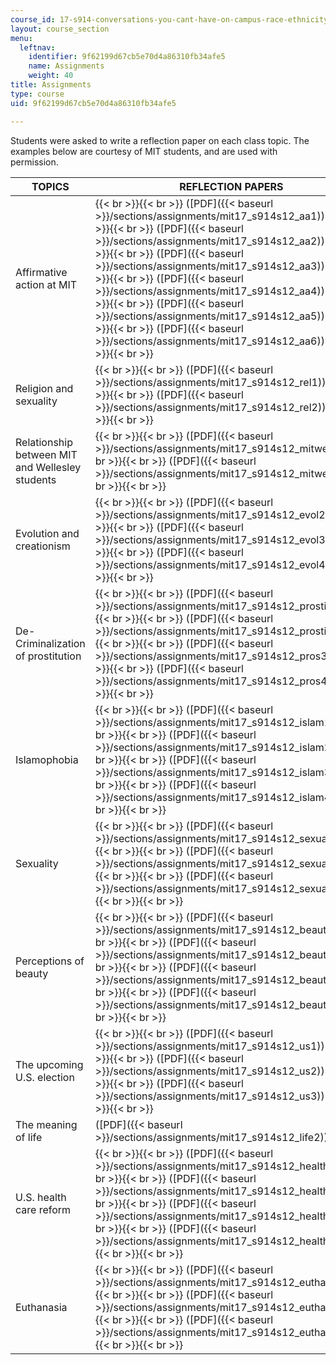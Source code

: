 ```yaml
---
course_id: 17-s914-conversations-you-cant-have-on-campus-race-ethnicity-gender-and-identity-spring-2012
layout: course_section
menu:
  leftnav:
    identifier: 9f62199d67cb5e70d4a86310fb34afe5
    name: Assignments
    weight: 40
title: Assignments
type: course
uid: 9f62199d67cb5e70d4a86310fb34afe5

---
```


Students were asked to write a reflection paper on each class topic. The examples below are courtesy of MIT students, and are used with permission.

| TOPICS | REFLECTION PAPERS |
| --- | --- |
| Affirmative action at MIT |  {{< br >}}{{< br >}} ([PDF]({{< baseurl >}}/sections/assignments/mit17_s914s12_aa1)) {{< br >}}{{< br >}} ([PDF]({{< baseurl >}}/sections/assignments/mit17_s914s12_aa2)) {{< br >}}{{< br >}} ([PDF]({{< baseurl >}}/sections/assignments/mit17_s914s12_aa3)) {{< br >}}{{< br >}} ([PDF]({{< baseurl >}}/sections/assignments/mit17_s914s12_aa4)) {{< br >}}{{< br >}} ([PDF]({{< baseurl >}}/sections/assignments/mit17_s914s12_aa5)) {{< br >}}{{< br >}} ([PDF]({{< baseurl >}}/sections/assignments/mit17_s914s12_aa6)) {{< br >}}{{< br >}}  |
| Religion and sexuality |  {{< br >}}{{< br >}} ([PDF]({{< baseurl >}}/sections/assignments/mit17_s914s12_rel1)) {{< br >}}{{< br >}} ([PDF]({{< baseurl >}}/sections/assignments/mit17_s914s12_rel2)) {{< br >}}{{< br >}}  |
| Relationship between MIT and Wellesley students |  {{< br >}}{{< br >}} ([PDF]({{< baseurl >}}/sections/assignments/mit17_s914s12_mitwell2)) {{< br >}}{{< br >}} ([PDF]({{< baseurl >}}/sections/assignments/mit17_s914s12_mitwell3)) {{< br >}}{{< br >}}  |
| Evolution and creationism |  {{< br >}}{{< br >}} ([PDF]({{< baseurl >}}/sections/assignments/mit17_s914s12_evol2)) {{< br >}}{{< br >}} ([PDF]({{< baseurl >}}/sections/assignments/mit17_s914s12_evol3)) {{< br >}}{{< br >}} ([PDF]({{< baseurl >}}/sections/assignments/mit17_s914s12_evol4)) {{< br >}}{{< br >}}  |
| De-Criminalization of prostitution |  {{< br >}}{{< br >}} ([PDF]({{< baseurl >}}/sections/assignments/mit17_s914s12_prostitution1)) {{< br >}}{{< br >}} ([PDF]({{< baseurl >}}/sections/assignments/mit17_s914s12_prostitution2)) {{< br >}}{{< br >}} ([PDF]({{< baseurl >}}/sections/assignments/mit17_s914s12_pros3)) {{< br >}}{{< br >}} ([PDF]({{< baseurl >}}/sections/assignments/mit17_s914s12_pros4)) {{< br >}}{{< br >}}  |
| Islamophobia |  {{< br >}}{{< br >}} ([PDF]({{< baseurl >}}/sections/assignments/mit17_s914s12_islam1.1)) {{< br >}}{{< br >}} ([PDF]({{< baseurl >}}/sections/assignments/mit17_s914s12_islam2)) {{< br >}}{{< br >}} ([PDF]({{< baseurl >}}/sections/assignments/mit17_s914s12_islam3)) {{< br >}}{{< br >}} ([PDF]({{< baseurl >}}/sections/assignments/mit17_s914s12_islam4)) {{< br >}}{{< br >}}  |
| Sexuality |  {{< br >}}{{< br >}} ([PDF]({{< baseurl >}}/sections/assignments/mit17_s914s12_sexuality2)) {{< br >}}{{< br >}} ([PDF]({{< baseurl >}}/sections/assignments/mit17_s914s12_sexuality3)) {{< br >}}{{< br >}} ([PDF]({{< baseurl >}}/sections/assignments/mit17_s914s12_sexuality4)) {{< br >}}{{< br >}}  |
| Perceptions of beauty |  {{< br >}}{{< br >}} ([PDF]({{< baseurl >}}/sections/assignments/mit17_s914s12_beauty1)) {{< br >}}{{< br >}} ([PDF]({{< baseurl >}}/sections/assignments/mit17_s914s12_beauty2)) {{< br >}}{{< br >}} ([PDF]({{< baseurl >}}/sections/assignments/mit17_s914s12_beauty3)) {{< br >}}{{< br >}} ([PDF]({{< baseurl >}}/sections/assignments/mit17_s914s12_beauty4)) {{< br >}}{{< br >}}  |
| The upcoming U.S. election |  {{< br >}}{{< br >}} ([PDF]({{< baseurl >}}/sections/assignments/mit17_s914s12_us1)) {{< br >}}{{< br >}} ([PDF]({{< baseurl >}}/sections/assignments/mit17_s914s12_us2)) {{< br >}}{{< br >}} ([PDF]({{< baseurl >}}/sections/assignments/mit17_s914s12_us3)) {{< br >}}{{< br >}}  |
| The meaning of life | ([PDF]({{< baseurl >}}/sections/assignments/mit17_s914s12_life2)) |
| U.S. health care reform |  {{< br >}}{{< br >}} ([PDF]({{< baseurl >}}/sections/assignments/mit17_s914s12_health1)) {{< br >}}{{< br >}} ([PDF]({{< baseurl >}}/sections/assignments/mit17_s914s12_health2)) {{< br >}}{{< br >}} ([PDF]({{< baseurl >}}/sections/assignments/mit17_s914s12_health4)) {{< br >}}{{< br >}} ([PDF]({{< baseurl >}}/sections/assignments/mit17_s914s12_health5.1)) {{< br >}}{{< br >}}  |
| Euthanasia |  {{< br >}}{{< br >}} ([PDF]({{< baseurl >}}/sections/assignments/mit17_s914s12_euthanasia1)) {{< br >}}{{< br >}} ([PDF]({{< baseurl >}}/sections/assignments/mit17_s914s12_euthanasia2)) {{< br >}}{{< br >}} ([PDF]({{< baseurl >}}/sections/assignments/mit17_s914s12_euthanasia3)) {{< br >}}{{< br >}}